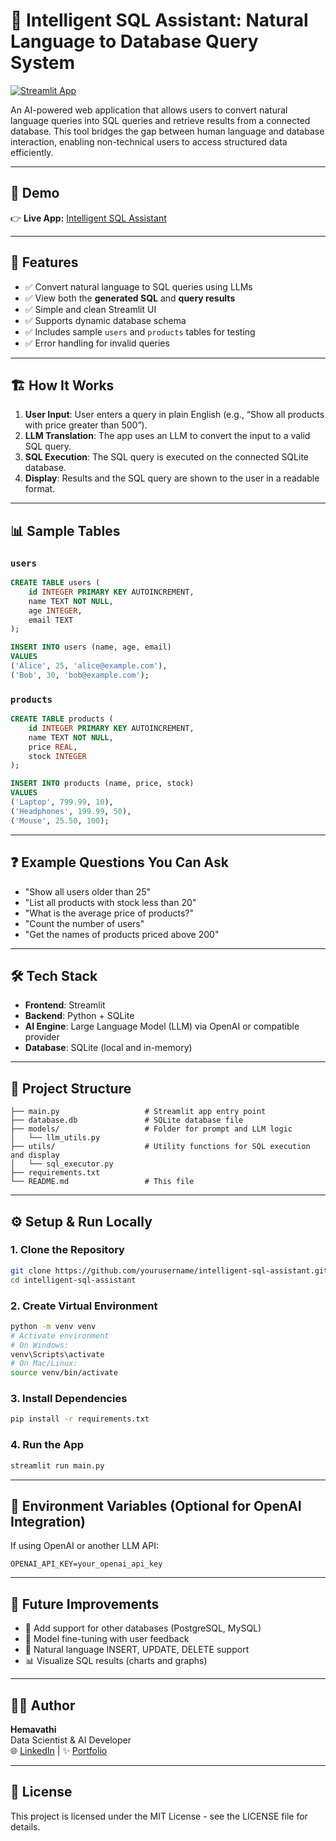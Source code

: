 
# 🧠 Intelligent SQL Assistant: Natural Language to Database Query System

[![Streamlit App](https://img.shields.io/badge/Try%20It%20Live-Streamlit-ff4b4b?style=flat-square&logo=streamlit&logoColor=white)](https://intelligent-sql-assistant-natural-language-to-database-query-s.streamlit.app)

An AI-powered web application that allows users to convert natural language queries into SQL queries and retrieve results from a connected database. This tool bridges the gap between human language and database interaction, enabling non-technical users to access structured data efficiently.

---

## 🚀 Demo

👉 **Live App:** [Intelligent SQL Assistant](https://intelligent-sql-assistant-natural-language-to-database-query-s.streamlit.app)

---

## 🧩 Features

- ✅ Convert natural language to SQL queries using LLMs
- ✅ View both the **generated SQL** and **query results**
- ✅ Simple and clean Streamlit UI
- ✅ Supports dynamic database schema
- ✅ Includes sample `users` and `products` tables for testing
- ✅ Error handling for invalid queries

---

## 🏗️ How It Works

1. **User Input**: User enters a query in plain English (e.g., “Show all products with price greater than 500”).
2. **LLM Translation**: The app uses an LLM to convert the input to a valid SQL query.
3. **SQL Execution**: The SQL query is executed on the connected SQLite database.
4. **Display**: Results and the SQL query are shown to the user in a readable format.

---

## 📊 Sample Tables

### `users`
```sql
CREATE TABLE users (
    id INTEGER PRIMARY KEY AUTOINCREMENT,
    name TEXT NOT NULL,
    age INTEGER,
    email TEXT
);

INSERT INTO users (name, age, email)
VALUES 
('Alice', 25, 'alice@example.com'),
('Bob', 30, 'bob@example.com');
```

### `products`
```sql
CREATE TABLE products (
    id INTEGER PRIMARY KEY AUTOINCREMENT,
    name TEXT NOT NULL,
    price REAL,
    stock INTEGER
);

INSERT INTO products (name, price, stock)
VALUES 
('Laptop', 799.99, 10),
('Headphones', 199.99, 50),
('Mouse', 25.50, 100);
```

---

## ❓ Example Questions You Can Ask

- "Show all users older than 25"
- "List all products with stock less than 20"
- "What is the average price of products?"
- "Count the number of users"
- "Get the names of products priced above 200"

---

## 🛠️ Tech Stack

- **Frontend**: Streamlit
- **Backend**: Python + SQLite
- **AI Engine**: Large Language Model (LLM) via OpenAI or compatible provider
- **Database**: SQLite (local and in-memory)

---

## 📁 Project Structure

```
├── main.py                   # Streamlit app entry point
├── database.db               # SQLite database file
├── models/                   # Folder for prompt and LLM logic
│   └── llm_utils.py
├── utils/                    # Utility functions for SQL execution and display
│   └── sql_executor.py
├── requirements.txt
└── README.md                 # This file
```

---

## ⚙️ Setup & Run Locally

### 1. Clone the Repository
```bash
git clone https://github.com/yourusername/intelligent-sql-assistant.git
cd intelligent-sql-assistant
```

### 2. Create Virtual Environment
```bash
python -m venv venv
# Activate environment
# On Windows:
venv\Scripts\activate
# On Mac/Linux:
source venv/bin/activate
```

### 3. Install Dependencies
```bash
pip install -r requirements.txt
```

### 4. Run the App
```bash
streamlit run main.py
```

---

## 🔐 Environment Variables (Optional for OpenAI Integration)
If using OpenAI or another LLM API:

```env
OPENAI_API_KEY=your_openai_api_key
```

---

## 📌 Future Improvements

- 🔄 Add support for other databases (PostgreSQL, MySQL)
- 🧠 Model fine-tuning with user feedback
- 🧾 Natural language INSERT, UPDATE, DELETE support
- 📊 Visualize SQL results (charts and graphs)

---

## 🙋‍♂️ Author

**Hemavathi**  
Data Scientist & AI Developer  
🌐 [LinkedIn](https://www.linkedin.com/in/thankabharathi) | ✨ [Portfolio](https://thankabharathi.vercel.app)

---

## 🪪 License

This project is licensed under the MIT License - see the LICENSE file for details.
